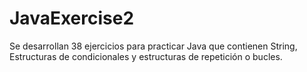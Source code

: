 # JavaExercise2
Se desarrollan 38 ejercicios para practicar Java que contienen String, Estructuras de condicionales y estructuras de repetición o bucles.
